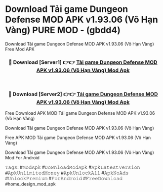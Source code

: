 # Download Tải game Dungeon Defense MOD APK v1.93.06 (Vô Hạn Vàng) PURE MOD - (gbdd4)
Download Tải game Dungeon Defense MOD APK v1.93.06 (Vô Hạn Vàng) Free Mod APK

<div align="center">
<h3>🔴 Download [Server1] 👉👉 <a href="https://apk-comot.site?title=Tải_game_Dungeon_Defense_MOD_APK_v1.93.06_(Vô_Hạn_Vàng)">Tải game Dungeon Defense MOD APK v1.93.06 (Vô Hạn Vàng) Mod Apk</a></h3><br>

<h3>🔴 Download [Server2] 👉👉 <a href="https://apk-comot.site?title=Tải_game_Dungeon_Defense_MOD_APK_v1.93.06_(Vô_Hạn_Vàng)">Tải game Dungeon Defense MOD APK v1.93.06 (Vô Hạn Vàng) Mod Apk</a></h3>
</div>


Free Download APK MOD Tải game Dungeon Defense MOD APK v1.93.06 (Vô Hạn Vàng)

Download Tải game Dungeon Defense MOD APK v1.93.06 (Vô Hạn Vàng) 

Free APK MOD Tải game Dungeon Defense MOD APK v1.93.06 (Vô Hạn Vàng) 

Download Tải game Dungeon Defense MOD APK v1.93.06 (Vô Hạn Vàng) Mod For Android

𝚃𝚊𝚐𝚜: #𝙼𝚘𝚍𝙰𝚙𝚔 #𝙳𝚘𝚠𝚗𝚕𝚘𝚊𝚍𝙼𝚘𝚍𝙰𝚙𝚔 #𝙰𝚙𝚔𝙻𝚊𝚝𝚎𝚜𝚝𝚅𝚎𝚛𝚜𝚒𝚘𝚗 #𝙰𝚙𝚔𝚄𝚗𝚕𝚒𝚖𝚒𝚝𝚎𝚍𝙼𝚘𝚗𝚎𝚢 #𝙰𝚙𝚔𝚄𝚗𝚕𝚘𝚌𝚔𝙰𝚕𝚕 #𝙰𝚙𝚔𝙽𝚘𝙰𝚍𝚜 #𝚄𝚗𝚕𝚘𝚌𝚔𝙿𝚛𝚎𝚖𝚒𝚞𝚖 #𝙵𝚘𝚛𝙰𝚗𝚍𝚛𝚘𝚒𝚍 #𝙵𝚛𝚎𝚎𝙳𝚘𝚠𝚗𝚕𝚘𝚊𝚍 #home_design_mod_apk